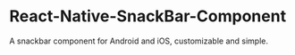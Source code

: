 # React-Native-SnackBar-Component
A snackbar component for Android and iOS, customizable and simple.
